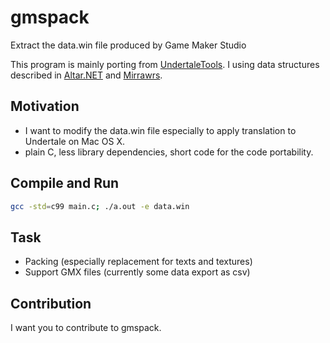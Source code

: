 # gmspack

Extract the data.win file produced by Game Maker Studio

This program is mainly porting from [UndertaleTools](https://github.com/AlexWaveDiver/UndertaleTools).
I using data structures described in [Altar.NET](https://gitlab.com/PoroCYon/Altar.NET/) and [Mirrawrs](http://rawr.ws/undertale/decompilation).

## Motivation

- I want to modify the data.win file especially to apply translation to Undertale on Mac OS X.
- plain C, less library dependencies, short code for the code portability.

## Compile and Run

```bash
gcc -std=c99 main.c; ./a.out -e data.win
```

## Task

- Packing (especially replacement for texts and textures)
- Support GMX files (currently some data export as csv)

## Contribution

I want you to contribute to gmspack.

